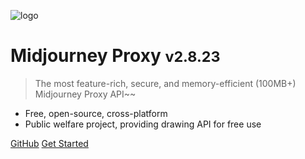 ![logo](_media/icon.svg)

# Midjourney Proxy <small>v2.8.23</small>

> The most feature-rich, secure, and memory-efficient (100MB+) Midjourney Proxy API~~

- Free, open-source, cross-platform
- Public welfare project, providing drawing API for free use

[GitHub](https://github.com/trueai-org/midjourney-proxy)
[Get Started](#)